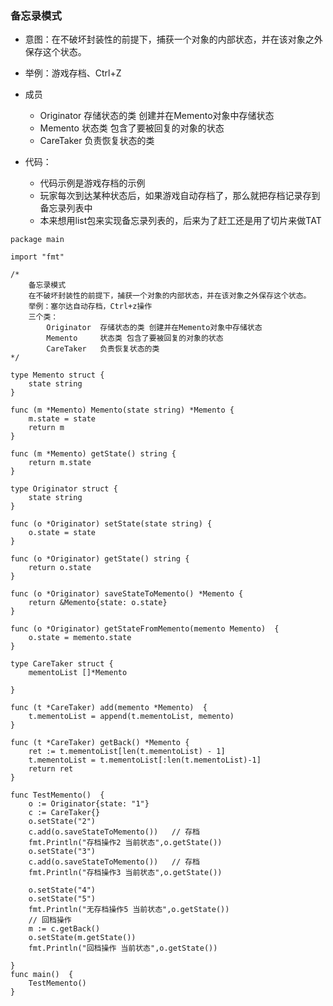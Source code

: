### 备忘录模式
- 意图：在不破坏封装性的前提下，捕获一个对象的内部状态，并在该对象之外保存这个状态。
- 举例：游戏存档、Ctrl+Z
- 成员
    - Originator	存储状态的类 创建并在Memento对象中存储状态
    - Memento		状态类 包含了要被回复的对象的状态
    - CareTaker	负责恢复状态的类

- 代码：
    - 代码示例是游戏存档的示例
    - 玩家每次到达某种状态后，如果游戏自动存档了，那么就把存档记录存到备忘录列表中
    - 本来想用list包来实现备忘录列表的，后来为了赶工还是用了切片来做TAT
```Golang
package main

import "fmt"

/*
	备忘录模式
	在不破坏封装性的前提下，捕获一个对象的内部状态，并在该对象之外保存这个状态。
	举例：塞尔达自动存档，Ctrl+z操作
	三个类：
		Originator	存储状态的类 创建并在Memento对象中存储状态
		Memento		状态类 包含了要被回复的对象的状态
		CareTaker	负责恢复状态的类
*/

type Memento struct {
	state string
}

func (m *Memento) Memento(state string) *Memento {
	m.state = state
	return m
}

func (m *Memento) getState() string {
	return m.state
}

type Originator struct {
	state string
}

func (o *Originator) setState(state string) {
	o.state = state
}

func (o *Originator) getState() string {
	return o.state
}

func (o *Originator) saveStateToMemento() *Memento {
	return &Memento{state: o.state}
}

func (o *Originator) getStateFromMemento(memento Memento)  {
	o.state = memento.state
}

type CareTaker struct {
	mementoList []*Memento

}

func (t *CareTaker) add(memento *Memento)  {
	t.mementoList = append(t.mementoList, memento)
}

func (t *CareTaker) getBack() *Memento {
	ret := t.mementoList[len(t.mementoList) - 1]
	t.mementoList = t.mementoList[:len(t.mementoList)-1]
	return ret
}

func TestMemento()  {
	o := Originator{state: "1"}
	c := CareTaker{}
	o.setState("2")
	c.add(o.saveStateToMemento())	// 存档
	fmt.Println("存档操作2 当前状态",o.getState())
	o.setState("3")
	c.add(o.saveStateToMemento())	// 存档
	fmt.Println("存档操作3 当前状态",o.getState())

	o.setState("4")
	o.setState("5")
	fmt.Println("无存档操作5 当前状态",o.getState())
	// 回档操作
	m := c.getBack()
	o.setState(m.getState())
	fmt.Println("回档操作 当前状态",o.getState())

}
func main()  {
	TestMemento()
}

```